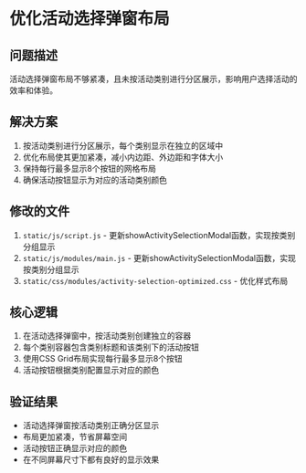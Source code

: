 # 优化活动选择弹窗布局

## 问题描述
活动选择弹窗布局不够紧凑，且未按活动类别进行分区展示，影响用户选择活动的效率和体验。

## 解决方案
1. 按活动类别进行分区展示，每个类别显示在独立的区域中
2. 优化布局使其更加紧凑，减小内边距、外边距和字体大小
3. 保持每行最多显示8个按钮的网格布局
4. 确保活动按钮显示为对应的活动类别颜色

## 修改的文件
1. `static/js/script.js` - 更新showActivitySelectionModal函数，实现按类别分组显示
2. `static/js/modules/main.js` - 更新showActivitySelectionModal函数，实现按类别分组显示
3. `static/css/modules/activity-selection-optimized.css` - 优化样式布局

## 核心逻辑
1. 在活动选择弹窗中，按活动类别创建独立的容器
2. 每个类别容器包含类别标题和该类别下的活动按钮
3. 使用CSS Grid布局实现每行最多显示8个按钮
4. 活动按钮根据类别配置显示对应的颜色

## 验证结果
- 活动选择弹窗按活动类别正确分区显示
- 布局更加紧凑，节省屏幕空间
- 活动按钮正确显示对应的颜色
- 在不同屏幕尺寸下都有良好的显示效果